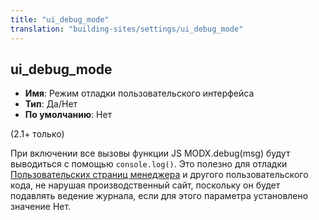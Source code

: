 ```yaml
---
title: "ui_debug_mode"
translation: "building-sites/settings/ui_debug_mode"
---
```


## ui_debug_mode

-   **Имя**: Режим отладки пользовательского интерфейса
-   **Тип**: Да/Нет
-   **По умолчанию**: Нет

(2.1+ только)

При включении все вызовы функции JS MODX.debug(msg) будут выводиться с помощью `console.log()`. Это полезно для отладки [Пользовательских страниц менеджера](extending-modx/custom-manager-pages "Custom Manager Pages") и другого пользовательского кода, не нарушая производственный сайт, поскольку он будет подавлять ведение журнала, если для этого параметра установлено значение Нет.
